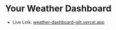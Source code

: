 # Your Weather Dashboard

- Live Link: [weather-dashboard-gilt.vercel.app](https://weather-dashboard-gilt.vercel.app/)
